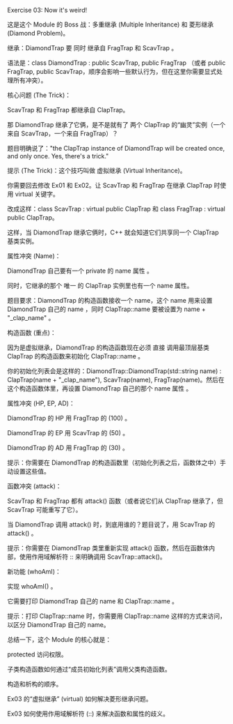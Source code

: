 Exercise 03: Now it's weird! 

这是这个 Module 的 Boss 战：多重继承 (Multiple Inheritance)  和 菱形继承 (Diamond Problem)。


继承：DiamondTrap 要 同时 继承自 FragTrap 和 ScavTrap 。

语法是：class DiamondTrap : public ScavTrap, public FragTrap （或者 public FragTrap, public ScavTrap，顺序会影响一些默认行为，但在这里你需要显式处理所有冲突）。

核心问题 (The Trick)：

ScavTrap 和 FragTrap 都继承自 ClapTrap。

那 DiamondTrap 继承了它俩，是不是就有了 两个 ClapTrap 的“幽灵”实例（一个来自 ScavTrap，一个来自 FragTrap）？

题目明确说了："the ClapTrap instance of DiamondTrap will be created once, and only once. Yes, there's a trick." 

提示 (The Trick)：这个技巧叫做 虚拟继承 (Virtual Inheritance)。

你需要回去修改 Ex01 和 Ex02。让 ScavTrap 和 FragTrap 在继承 ClapTrap 时使用 virtual 关键字。

改成这样：class ScavTrap : virtual public ClapTrap 和 class FragTrap : virtual public ClapTrap。

这样，当 DiamondTrap 继承它俩时，C++ 就会知道它们共享同一个 ClapTrap 基类实例。

属性冲突 (Name)：


DiamondTrap 自己要有一个 private 的 name 属性 。

同时，它继承的那个 唯一 的 ClapTrap 实例里也有一个 name 属性。

题目要求：DiamondTrap 的构造函数接收一个 name，这个 name 用来设置 DiamondTrap 自己的 name ，同时 ClapTrap::name 要被设置为 name + "_clap_name" 。


构造函数 (重点)：

因为是虚拟继承，DiamondTrap 的构造函数现在必须 直接 调用最顶层基类 ClapTrap 的构造函数来初始化 ClapTrap::name 。

你的初始化列表会是这样的：DiamondTrap::DiamondTrap(std::string name) : ClapTrap(name + "_clap_name"), ScavTrap(name), FragTrap(name)。然后在这个构造函数体里，再设置 DiamondTrap 自己的那个 name 属性 。

属性冲突 (HP, EP, AD)：


DiamondTrap 的 HP 用 FragTrap 的 (100) 。


DiamondTrap 的 EP 用 ScavTrap 的 (50) 。


DiamondTrap 的 AD 用 FragTrap 的 (30) 。

提示：你需要在 DiamondTrap 的构造函数里（初始化列表之后，函数体之中）手动设置这些值。

函数冲突 (attack)：

ScavTrap 和 FragTrap 都有 attack() 函数（或者说它们从 ClapTrap 继承了，但 ScavTrap 可能重写了它）。

当 DiamondTrap 调用 attack() 时，到底用谁的？题目说了，用 ScavTrap 的 attack() 。

提示：你需要在 DiamondTrap 类里重新实现 attack() 函数，然后在函数体内部，使用作用域解析符 :: 来明确调用 ScavTrap::attack()。

新功能 (whoAmI)：

实现 whoAmI() 。

它需要打印 DiamondTrap 自己的 name 和 ClapTrap::name 。

提示：打印 ClapTrap::name 时，你需要用 ClapTrap::name 这样的方式来访问，以区分 DiamondTrap 自己的 name。

总结一下，这个 Module 的核心就是：

protected 访问权限。

子类构造函数如何通过“成员初始化列表”调用父类构造函数。

构造和析构的顺序。

Ex03 的“虚拟继承” (virtual) 如何解决菱形继承问题。

Ex03 如何使用作用域解析符 (::) 来解决函数和属性的歧义。